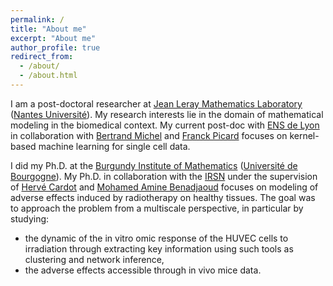 ```yaml
---
permalink: /
title: "About me"
excerpt: "About me"
author_profile: true
redirect_from: 
  - /about/
  - /about.html
---
```


I am a post-doctoral researcher at [Jean Leray Mathematics Laboratory](https://www.math.sciences.univ-nantes.fr/fr) ([Nantes Université](https://www.univ-nantes.fr)). My research interests lie in the domain of mathematical modeling in the biomedical context. My current post-doc with [ENS de Lyon](https://www.ens-lyon.fr) in collaboration with [Bertrand Michel](http://bertrand.michel.perso.math.cnrs.fr) and [Franck Picard](https://franckpicard.github.io) focuses on kernel-based machine learning for single cell data.

I did my Ph.D. at the [Burgundy Institute of Mathematics](https://math.u-bourgogne.fr) ([Université de Bourgogne](https://www.u-bourgogne.fr)). My Ph.D. in collaboration with the [IRSN](https://www.irsn.fr) under the supervision of [Hervé Cardot](https://cardot.perso.math.cnrs.fr) and [Mohamed Amine Benadjaoud](https://www.linkedin.com/in/mohamed-amine-benadjaoud-a9162743/) focuses on modeling of adverse effects induced by radiotherapy on healthy tissues. The goal was to approach the problem from a multiscale perspective, in particular by studying:
- the dynamic of the in vitro omic response of the HUVEC cells to irradiation through extracting key information using such tools as clustering and network inference,
- the adverse effects accessible through in vivo mice data.



